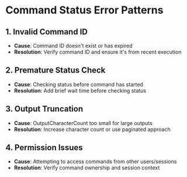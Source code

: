 # Command Status Error Patterns

## 1. Invalid Command ID
- **Cause**: Command ID doesn't exist or has expired
- **Resolution**: Verify command ID and ensure it's from recent execution

## 2. Premature Status Check
- **Cause**: Checking status before command has started
- **Resolution**: Add brief wait time before checking status

## 3. Output Truncation
- **Cause**: OutputCharacterCount too small for large outputs
- **Resolution**: Increase character count or use paginated approach

## 4. Permission Issues
- **Cause**: Attempting to access commands from other users/sessions
- **Resolution**: Verify command ownership and session context